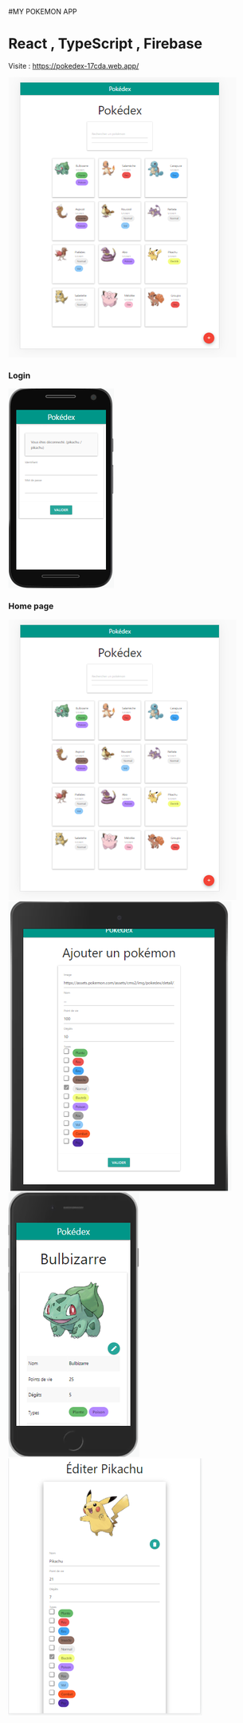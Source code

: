 #MY POKEMON APP

<h1>React , TypeScript , Firebase</h1>

Visite : https://pokedex-17cda.web.app/

<img src='pokelist.PNG' />
<h3>Login </h3>
<img src='https://github.com/AlbadDev/My-Pokemon-App/blob/master/ab_login_moto.PNG'/>
<h3>Home page</h3>
<img src='https://github.com/AlbadDev/My-Pokemon-App/blob/master/abb_pokelist.PNG'/>
<h3Add new pokemon : remplace these xxx to a number</h3>
<img src='https://github.com/AlbadDev/My-Pokemon-App/blob/master/add_pokemon.PNG'/>
<h3Bulbizarre</h3>
<img src='https://github.com/AlbadDev/My-Pokemon-App/blob/master/bulbuzar_iphone.PNG'/>
<h3Edit pokemon</h3>
<img src='https://github.com/AlbadDev/My-Pokemon-App/blob/master/pikachu_edit.PNG'/>
